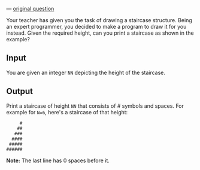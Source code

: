 
&mdash; [original question](https://www.hackerrank.com/challenges/staircase)

Your teacher has given you the task of drawing a staircase structure.
Being an expert programmer, you decided to make a program to draw it for
you instead. Given the required height, can you print a staircase as shown
in the example?

## Input

You are given an integer `NN` depicting the height of the staircase.

## Output

Print a staircase of height `NN` that consists of # symbols and spaces.
For example for `N=6`, here's a staircase of that height:

```
     #
    ##
   ###
  ####
 #####
######
```

**Note:** The last line has 0 spaces before it.
